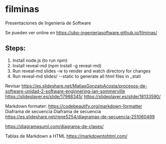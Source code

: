 # filminas
Presentaciones de Ingenieria de Software

Se pueden ver online en https://ubp-ingenieriasoftware.github.io/filminas/

## Steps:

1. Install node.js (to run npm)
2. Install reveal-md (npm install -g reveal-md)
3. Run reveal-md slides -w to render and watch directory for changes 
4. Run reveal-md slides/ --static to generate all html files in _stati

Revisar
https://es.slideshare.net/MatiasGonzaloAcosta/procesos-de-software-unidad-2-software-enginnering-ian-sommerville
https://slideplayer.es/slide/17988345/
https://slideplayer.es/slide/18133590/

Markdown formater: https://codebeautify.org/markdown-formatter
Diaframa de secuencia Diaframa de secuencia https://es.slideshare.net/rene5254/diagramas-de-secuencia-251060499

https://diagramasuml.com/diagrama-de-clases/

Tablas de Markdown a HTML
https://markdowntohtml.com/